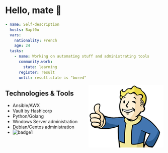 # Hello, mate :wave:

```yml
- name: Self-description
  hosts: Bapt0u
  vars:
    nationality: French
    age: 24
  tasks:
    - name: Working on automating stuff and administrating tools
      community.work:
        state: learning
      register: result
      until: result.state is "bored"    
```

<img align="right" alt=":happy noise:" src="vaultboy.png" width='240'>  

## Technologies & Tools

- Ansible/AWX
- Vault by Hashicorp
- Python/Golang
- Windows Server administration
- Debian/Centos administration
- ![badge1](https://img.shields.io/badge/RTFM-In%20progress-blue?style=flat&logo=bookstack)
